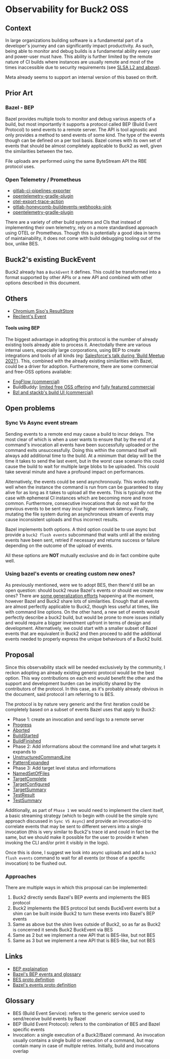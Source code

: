 # Observability for Buck2 OSS

## Context

In large organizations building software is a fundamental part of a developer's journey and can significantly impact productivity. As such, being able to monitor and debug builds is a fundamental ability every user and power-user must have. 
This ability is further limited by the remote nature of CI builds where instances are usually remote and most of the times inaccessible due to security requirements (see [SLSA L2 and above](https://slsa.dev/spec/v1.0/levels#build-l2)).

Meta already seems to support an internal version of this based on thrift.

## Prior Art

### Bazel - BEP

Bazel provides multiple tools to monitor and debug various aspects of a build, but most importantly it supports a protocol called BEP (Build Event Protocol) to send events to a remote server. The API is tool agnostic and only provides a method to send events of some kind. The type of the events though can be defined on a per tool basis. Bazel comes with its own set of events that should be almost completely applicable to Buck2 as well, given the similarities between the two.

File uploads are performed using the same ByteStream API the RBE protocol uses.

### Open Telemetry / Prometheus

- [gitlab-ci-pipelines-exporter](https://github.com/mvisonneau/gitlab-ci-pipelines-exporter)
- [opentelemetry-gradle-plugin](https://github.com/craigatk/opentelemetry-gradle-plugin)
- [otel-export-trace-action](https://github.com/inception-health/otel-export-trace-action)
- [gitlab-honeycomb-buildevents-webhooks-sink](https://github.com/zoidyzoidzoid/gitlab-honeycomb-buildevents-webhooks-sink)
- [opentelemetry-gradle-plugin](https://github.com/craigatk/opentelemetry-gradle-plugin)

There are a variety of other build systems and CIs that instead of implementing their own telemetry, rely on a more standardised approach using OTEL or Prometheus. Though this is potentially a good idea in terms of maintainability, it does not come with build debugging tooling out of the box, unlike BES. 

## Buck2's existing BuckEvent

Buck2 already has a `BuckEvent` it defines. This could be transformed into a format supported by other APIs or a new API and combined with other options described in this document.

## Others

- [Chromium Siso's ResultStore](https://github.com/googleapis/googleapis/blob/master/google/devtools/resultstore/v2/resultstore_upload.proto)
- [Reclient's Event](https://github.com/bazelbuild/reclient/blob/ed0afeddb1b5f0d001a6c8578f000217f06534dc/internal/pkg/event/event.go#L19)

#### Tools using BEP

The biggest advantage in adopting this protocol is the number of already existing tools already able to process it. Anectodally there are various internal users, especially large corporations, using BEP to create integrations and tools of all kinds (eg: [Salesforce's talk during 'Build Meetup 2021'](https://youtu.be/qboJOW1vZLA?si=w7uC-ZxhGtHHM_m6)). This, combined with the already existing similarities with Bazel, could be a driver for adoption. Furtheremore, there are some commercial and free-OSS options available:
- [EngFlow (commercial)](https://www.engflow.com/)
- BuildBuddy: [limited free OSS offering](https://github.com/buildbuddy-io/buildbuddy) and [fully featured commercial](https://www.buildbuddy.io/)
- [Bzl and stackb's build UI (commercial)](https://bzl.io/)

## Open problems

### Sync Vs Async event stream

Sending events to a remote end may cause a build to incur delays. The most clear of which is when a user wants to ensure that by the end of a command's invocation all events have been successfully uploaded or the command exits unsuccessfully. Doing this within the command itself will always add additional time to the build. At a minimum that delay will be the time it takes to send the last event, but in the worst case scenario this could cause the build to wait for multiple large blobs to be uploaded. This could take several minute and have a profound impact on performances.

Alternatively, the events could be send asynchronously. This works really well when the instance the command is run from can be guaranteed to stay alive for as long as it takes to upload all the events. This is typically not the case with ephemeral CI instances which are becoming more and more common. Furthermore, consecutive invocations that do not wait for the previous events to be sent may incur higher network latency. Finally, mutating the file system during an asynchronous stream of events may cause inconsistent uploads and thus incorrect results.

Bazel implements both options. A third option could be to use async but provide a `buck2 flush events` subcommand that waits until all the existing events have been sent, retried if necessary and returns success or failure depending on the outcome of the upload of events. 

All these options are **NOT** mutually exclusive and do in fact combine quite well. 

### Using bazel's events or creating custom new ones?

As previously mentioned, were we to adopt BES, then there'd still be an open question: should buck2 reuse Bazel's events or should we create new ones? There are [some generalization efforts](https://github.com/bazelbuild/remote-apis/issues/318) happening at the moment, however Bazel and Buck2 share lots of similarities. Enough that all events are almost perfectly applicable to Buck2, though less useful at times, like with command line options. On the other hand, a new set of events would perfectly describe a buck2 build, but would be prone to more issues initially and would require a bigger investment upfront in terms of design and development. Alternatively, we could start with a smaller subset of Bazel events that are equivalent in Buck2 and then proceed to add the additional events needed to properly express the unique behaviours of a Buck2 build.

## Proposal

Since this observability stack will be needed exclusively by the community, I reckon adopting an already existing generic protocol would be the best option. This way contributions on each end would benefit the other and the support and development burden can be implicitly shared by the contributors of the protocol. In this case, as it's probably already obvious in the document, said protocol I am referring to is BES. 

The protocol is by nature very generic and the first iteration could be completely based on a subset of events Bazel uses that apply to Buck2:

- Phase 1: create an invocation and send logs to a remote server
- [Progress](https://github.com/bazelbuild/bazel/blob/38ad73402b213b2a623d0953500b1cfc47c0e851/src/main/java/com/google/devtools/build/lib/buildeventstream/proto/build_event_stream.proto#L291C9-L291C17)
- [Aborted](https://github.com/bazelbuild/bazel/blob/38ad73402b213b2a623d0953500b1cfc47c0e851/src/main/java/com/google/devtools/build/lib/buildeventstream/proto/build_event_stream.proto#L309)
- [BuildStarted](https://github.com/bazelbuild/bazel/blob/38ad73402b213b2a623d0953500b1cfc47c0e851/src/main/java/com/google/devtools/build/lib/buildeventstream/proto/build_event_stream.proto#L361)
- [BuildFinished](https://github.com/bazelbuild/bazel/blob/38ad73402b213b2a623d0953500b1cfc47c0e851/src/main/java/com/google/devtools/build/lib/buildeventstream/proto/build_event_stream.proto#L852C9-L852C22)
- Phase 2: Add informations about the command line and what targets it expands to
- [UnstructuredCommandLine](https://github.com/bazelbuild/bazel/blob/38ad73402b213b2a623d0953500b1cfc47c0e851/src/main/java/com/google/devtools/build/lib/buildeventstream/proto/build_event_stream.proto#L406)
- [PatternExpanded](https://github.com/bazelbuild/bazel/blob/38ad73402b213b2a623d0953500b1cfc47c0e851/src/main/java/com/google/devtools/build/lib/buildeventstream/proto/build_event_stream.proto#L462)
- Phase 3: Add target level status and informations
- [NamedSetOfFiles](https://github.com/bazelbuild/bazel/blob/38ad73402b213b2a623d0953500b1cfc47c0e851/src/main/java/com/google/devtools/build/lib/buildeventstream/proto/build_event_stream.proto#L539C9-L539C24)
- [TargetComplete](https://github.com/bazelbuild/bazel/blob/38ad73402b213b2a623d0953500b1cfc47c0e851/src/main/java/com/google/devtools/build/lib/buildeventstream/proto/build_event_stream.proto#L623C9-L623C23)
- [TargetConfigured](https://github.com/bazelbuild/bazel/blob/38ad73402b213b2a623d0953500b1cfc47c0e851/src/main/java/com/google/devtools/build/lib/buildeventstream/proto/build_event_stream.proto#L494C9-L494C25)
- [TargetSummary](https://github.com/bazelbuild/bazel/blob/38ad73402b213b2a623d0953500b1cfc47c0e851/src/main/java/com/google/devtools/build/lib/buildeventstream/proto/build_event_stream.proto#L843C9-L843C22)
- [TestResult](https://github.com/bazelbuild/bazel/blob/38ad73402b213b2a623d0953500b1cfc47c0e851/src/main/java/com/google/devtools/build/lib/buildeventstream/proto/build_event_stream.proto#L682)
- [TestSummary](https://github.com/bazelbuild/bazel/blob/38ad73402b213b2a623d0953500b1cfc47c0e851/src/main/java/com/google/devtools/build/lib/buildeventstream/proto/build_event_stream.proto#L781C9-L781C20)

Additionally, as part of `Phase 1` we would need to implement the client itself, a basic streaming strategy (which to begin with could be the simple sync approach discussed in `Sync VS Async`) and provide an invocation-id to correlate events that may be sent to different servers into a single invocation (this is very similar to Buck2's trace id and could in fact be the same, but we should make it possible for the user to provide it when invoking the CLI and/or print it visibly in the logs).

Once this is done, I suggest we look into async uploads and add a `buck2 flush events` command to wait for all events (or those of a specific invocation) to be flushed out.

### Approaches

There are multiple ways in which this proposal can be implemented:
1. Buck2 directly sends Bazel's BEP events and implements the BES protocol
2. Buck2 implements the BES protocol but sends BuckEvent events but a shim can be built inside Buck2 to turn these events into Bazel's BEP events
3. Same as above but the shim lives outside of Buck2, so as far as Buck2 is concerned it sends Buck2 BuckEvent via BES
4. Same as 2 but we implement a new API that is BES-like, but not BES
5. Same as 3 but we implement a new API that is BES-like, but not BES  

## Links

- [BEP explaination](https://bazel.build/remote/bep)
- [Bazel's BEP events and glossary](https://bazel.build/remote/bep-glossary)
- [BES proto definition](https://github.com/googleapis/googleapis/blob/master/google/devtools/build/v1/publish_build_event.proto)
- [Bazel's events proto definition](https://github.com/bazelbuild/bazel/blob/master/src/main/java/com/google/devtools/build/lib/buildeventstream/proto/build_event_stream.proto)

## Glossary

- BES (Build Event Service): refers to the generic service used to send/receive build events by Bazel
- BEP (Build Event Protocol): refers to the combination of BES and Bazel specific events
- Invocation: a single execution of a Buck2/Bazel command. An invocation usually contains a single build or execution of a command, but may contain many in case of multiple retries. Initially, build and invocations overlap 
